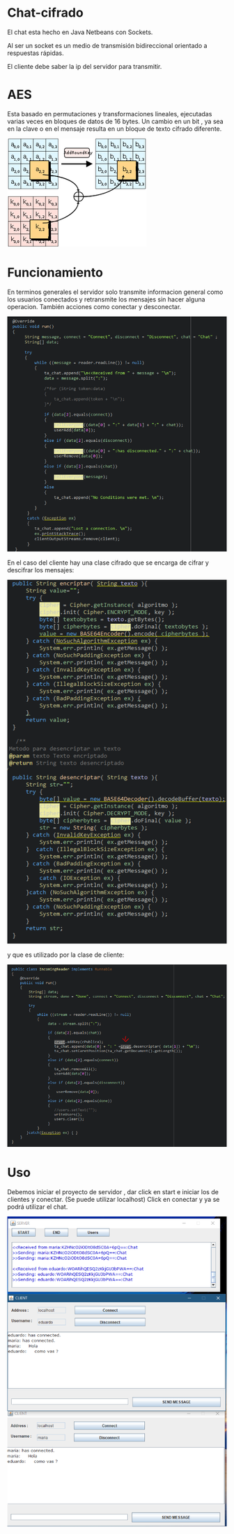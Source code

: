 # Chat-cifrado

El chat esta hecho en Java Netbeans con Sockets.

Al ser un socket es un medio de transmisión bidireccional orientado a respuestas rápidas.

El cliente debe saber la ip del servidor para transmitir.

# AES

Esta basado en permutaciones y transformaciones lineales, ejecutadas varias veces en bloques de datos de 16 bytes.
Un cambio en un bit , ya sea en la clave o en el mensaje resulta en un bloque de texto cifrado diferente.

![aes](media/aes.png)

# Funcionamiento

En terminos generales el servidor solo transmite informacion general como los usuarios conectados y retransmite los mensajes sin hacer alguna operacion. También acciones como conectar y desconectar.

![server](media/server.PNG)

En el caso del cliente hay una clase cifrado que se encarga de cifrar y descifrar los mensajes:

![cifrado](media/cifrado.PNG)

y que es utilizado por la clase de cliente:

![cliente](media/cliente.PNG)

# Uso

Debemos iniciar el proyecto de servidor , dar click en start e iniciar los de clientes y conectar. (Se puede utilizar localhost) Click en conectar y ya se podrá utilizar el chat.

![app](media/app.PNG)
